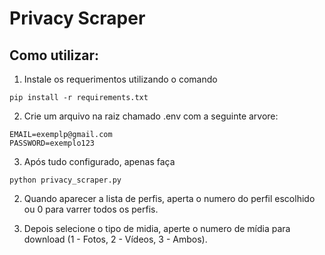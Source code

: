 # Privacy Scraper

## Como utilizar:

1. Instale os requerimentos utilizando o comando

```
pip install -r requirements.txt

```

2. Crie um arquivo na raiz chamado .env com a seguinte arvore:
```
EMAIL=exemplp@gmail.com
PASSWORD=exemplo123
```

3. Após tudo configurado, apenas faça
```
python privacy_scraper.py
```

2. Quando aparecer a lista de perfis, aperta o numero do perfil escolhido ou 0 para varrer todos os perfis.

3. Depois selecione o tipo de midia, aperte o numero de mídia para download (1 - Fotos, 2 - Vídeos, 3 - Ambos).
